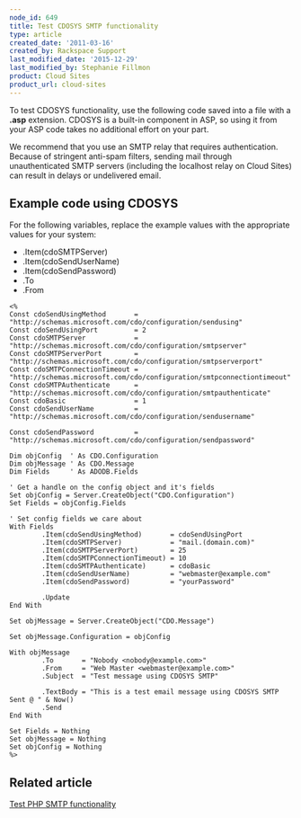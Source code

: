 ```yaml
---
node_id: 649
title: Test CDOSYS SMTP functionality
type: article
created_date: '2011-03-16'
created_by: Rackspace Support
last_modified_date: '2015-12-29'
last_modified_by: Stephanie Fillmon
product: Cloud Sites
product_url: cloud-sites
---
```


To test CDOSYS functionality, use the following code saved into a file
with a **.asp** extension. CDOSYS is a built-in component in ASP, so
using it from your ASP code takes no additional effort on your part.

We recommend that you use an SMTP relay that requires authentication.
Because of stringent anti-spam filters, sending mail through
unauthenticated SMTP servers (including the localhost relay on Cloud
Sites) can result in delays or undelivered email.

Example code using CDOSYS
-------------------------

For the following variables, replace the example values with the
appropriate values for your system:

-   .Item(cdoSMTPServer)
-   .Item(cdoSendUserName)
-   .Item(cdoSendPassword)
-   .To
-   .From

<!-- -->

    <%
    Const cdoSendUsingMethod       = "http://schemas.microsoft.com/cdo/configuration/sendusing"
    Const cdoSendUsingPort         = 2
    Const cdoSMTPServer            = "http://schemas.microsoft.com/cdo/configuration/smtpserver"
    Const cdoSMTPServerPort        = "http://schemas.microsoft.com/cdo/configuration/smtpserverport"
    Const cdoSMTPConnectionTimeout = "http://schemas.microsoft.com/cdo/configuration/smtpconnectiontimeout"
    Const cdoSMTPAuthenticate      = "http://schemas.microsoft.com/cdo/configuration/smtpauthenticate"
    Const cdoBasic                 = 1
    Const cdoSendUserName          = "http://schemas.microsoft.com/cdo/configuration/sendusername"

    Const cdoSendPassword          = "http://schemas.microsoft.com/cdo/configuration/sendpassword"

    Dim objConfig  ' As CDO.Configuration
    Dim objMessage ' As CDO.Message
    Dim Fields     ' As ADODB.Fields

    ' Get a handle on the config object and it's fields
    Set objConfig = Server.CreateObject("CDO.Configuration")
    Set Fields = objConfig.Fields

    ' Set config fields we care about
    With Fields
            .Item(cdoSendUsingMethod)       = cdoSendUsingPort
            .Item(cdoSMTPServer)            = "mail.(domain.com)"
            .Item(cdoSMTPServerPort)        = 25
            .Item(cdoSMTPConnectionTimeout) = 10
            .Item(cdoSMTPAuthenticate)      = cdoBasic
            .Item(cdoSendUserName)          = "webmaster@example.com"
            .Item(cdoSendPassword)          = "yourPassword"

            .Update
    End With

    Set objMessage = Server.CreateObject("CDO.Message")

    Set objMessage.Configuration = objConfig

    With objMessage
            .To       = "Nobody <nobody@example.com>"
            .From     = "Web Master <webmaster@example.com>"
            .Subject  = "Test message using CDOSYS SMTP"

            .TextBody = "This is a test email message using CDOSYS SMTP Sent @ " & Now()
            .Send
    End With

    Set Fields = Nothing
    Set objMessage = Nothing
    Set objConfig = Nothing
    %>

Related article
---------------

[Test PHP SMTP
functionality](/how-to/test-php-smtp-functionality)

